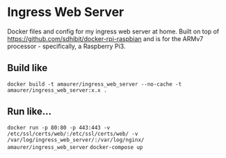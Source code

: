 # Ingress Web Server
Docker files and config for my ingress web server at home. Built on top of https://github.com/sdhibit/docker-rpi-raspbian and is for the ARMv7 processor - specifically, a Raspberry Pi3.

## Build like
`docker build -t amaurer/ingress_web_server --no-cache -t amaurer/ingress_web_server:x.x .`

## Run like...
`docker run -p 80:80 -p 443:443 -v /etc/ssl/certs/web/:/etc/ssl/certs/web/ -v /var/log/ingress_web_server/:/var/log/nginx/ amaurer/ingress_web_server`
`docker-compose up`


